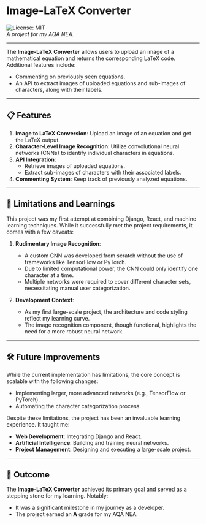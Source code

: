 # Image-LaTeX Converter

![License: MIT](https://img.shields.io/badge/License-MIT-blue.svg)  
*A project for my AQA NEA.*

---

The **Image-LaTeX Converter** allows users to upload an image of a mathematical equation and returns the corresponding LaTeX code. Additional features include:  
- Commenting on previously seen equations.  
- An API to extract images of uploaded equations and sub-images of characters, along with their labels.

---

## 📋 Features
1. **Image to LaTeX Conversion**: Upload an image of an equation and get the LaTeX output.  
2. **Character-Level Image Recognition**: Utilize convolutional neural networks (CNNs) to identify individual characters in equations.  
3. **API Integration**:  
   - Retrieve images of uploaded equations.  
   - Extract sub-images of characters with their associated labels.  
4. **Commenting System**: Keep track of previously analyzed equations.  

---

## 🚧 Limitations and Learnings
This project was my first attempt at combining Django, React, and machine learning techniques. While it successfully met the project requirements, it comes with a few caveats:  

1. **Rudimentary Image Recognition**:  
   - A custom CNN was developed from scratch without the use of frameworks like TensorFlow or PyTorch.  
   - Due to limited computational power, the CNN could only identify one character at a time.  
   - Multiple networks were required to cover different character sets, necessitating manual user categorization.  

2. **Development Context**:  
   - As my first large-scale project, the architecture and code styling reflect my learning curve.  
   - The image recognition component, though functional, highlights the need for a more robust neural network.

---

## 🛠️ Future Improvements
While the current implementation has limitations, the core concept is scalable with the following changes:  
- Implementing larger, more advanced networks (e.g., TensorFlow or PyTorch).  
- Automating the character categorization process.  

Despite these limitations, the project has been an invaluable learning experience. It taught me:  
- **Web Development**: Integrating Django and React.  
- **Artificial Intelligence**: Building and training neural networks.  
- **Project Management**: Designing and executing a large-scale project.  

---

## 🚀 Outcome
The **Image-LaTeX Converter** achieved its primary goal and served as a stepping stone for my learning. Notably:  
- It was a significant milestone in my journey as a developer.  
- The project earned an **A** grade for my AQA NEA.
